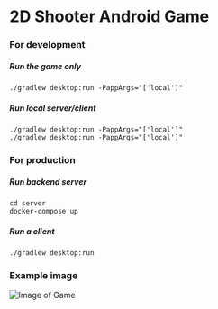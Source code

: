# 2D Shooter Android Game

### For development

##### Run the game only
```
./gradlew desktop:run -PappArgs="['local']"
```

##### Run local server/client
```
./gradlew desktop:run -PappArgs="['local']"
./gradlew desktop:run -PappArgs="['local']"
```

### For production

##### Run backend server
```
cd server
docker-compose up
```

##### Run a client
```
./gradlew desktop:run
```


### Example image

![Image of Game](http://i.imgur.com/ZDCPFB7.png)
